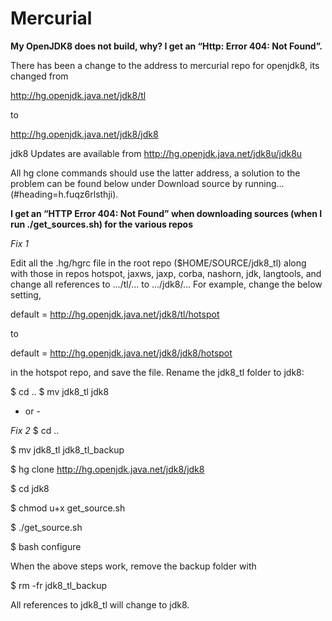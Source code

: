 # Mercurial

**My OpenJDK8 does not build, why? I get an “Http: Error 404: Not Found”.**

There has been a change to the address to mercurial repo for openjdk8, its changed from

http://hg.openjdk.java.net/jdk8/tl

to 

http://hg.openjdk.java.net/jdk8/jdk8

jdk8 Updates are available from 
http://hg.openjdk.java.net/jdk8u/jdk8u

All hg clone commands should use the latter address, a solution to the problem can be found below under Download source by running... (#heading=h.fuqz6rlsthji).


**I get an “HTTP Error 404: Not Found” when downloading sources  (when I run ./get_sources.sh) for the various repos**

*Fix 1*

Edit all the .hg/hgrc file in the root repo ($HOME/SOURCE/jdk8_tl) along with those in repos hotspot, jaxws, jaxp, corba, nashorn, jdk, langtools, and change all references to .../tl/... to .../jdk8/… For example, change the below setting,

default = http://hg.openjdk.java.net/jdk8/tl/hotspot

to 

default = http://hg.openjdk.java.net/jdk8/jdk8/hotspot

in the hotspot repo, and save the file. Rename the jdk8_tl folder to jdk8:

$ cd ..
$ mv jdk8_tl jdk8

- or -

*Fix 2*
$ cd ..

$ mv jdk8_tl jdk8_tl_backup

$ hg clone http://hg.openjdk.java.net/jdk8/jdk8

$ cd jdk8

$ chmod u+x get_source.sh

$ ./get_source.sh

$ bash configure

When the above steps work, remove the backup folder with

$ rm -fr jdk8_tl_backup

All references to jdk8_tl will change to jdk8. 